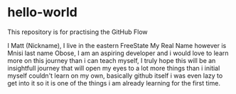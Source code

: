 # hello-world
This repository is for practising the GitHub Flow

I Matt (Nickname), I live in the eastern FreeState
My Real Name however is Mnisi last name Obose, I am an aspiring developer and i would love to learn more on this journey than i can teach myself, I truly hope this will be an insightfull journey that will open my eyes to a lot more things than i initial myself couldn't learn on my own, basically github itself i was even lazy to get into it so it is one of the things i am already learning for the first time.
